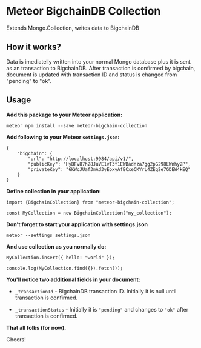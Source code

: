 # Meteor BigchainDB Collection

Extends Mongo.Collection, writes data to BigchainDB


## How it works?

Data is imediatelly written into your normal Mongo database plus it is sent as an transaction to BigchainDB. After transaction is confirmed by bigchain, document is updated with transaction ID and status is changed from "pending" to "ok".


## Usage

**Add this package to your Meteor application:**

```
meteor npm install --save meteor-bigchain-collection
```


**Add following to your Meteor `settings.json`:**

```
{
	"bigchain": {
		"url": "http://localhost:9984/api/v1/",
		"publicKey": "HyBFv87h28JuVE1vT3f1EWBadnza7gg2pG298LWnhy2P",
		"privateKey": "6KWcJUaf3mAd3yEoxyAfECxeCKYrL4ZEq2e7GDEW4kEQ"
	}
}
```

**Define collection in your application:**

```
import {BigchainCollection} from "meteor-bigchain-collection";

const MyCollection = new BigchainCollection("my_collection");
```

**Don't forget to start your application with settings.json**

```
meteor --settings settings.json
```


**And use collection as you normally do:**

```
MyCollection.insert({ hello: "world" });

console.log(MyCollection.find({}).fetch());
```


**You'll notice two additional fields in your document:**

- `_transactionId` - BigchainDB transaction ID. Initially it is null until transaction is confirmed.

- `_transactionStatus` - Initially it is `"pending"` and changes to `"ok"` after transaction is confirmed.


**That all folks (for now).**

Cheers!
